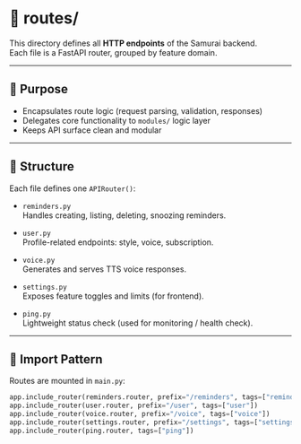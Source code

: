 # 📁 routes/

This directory defines all **HTTP endpoints** of the Samurai backend.  
Each file is a FastAPI router, grouped by feature domain.

---

## 🧩 Purpose

- Encapsulates route logic (request parsing, validation, responses)
- Delegates core functionality to `modules/` logic layer
- Keeps API surface clean and modular

---

## 📌 Structure

Each file defines one `APIRouter()`:

- `reminders.py`  
  Handles creating, listing, deleting, snoozing reminders.

- `user.py`  
  Profile-related endpoints: style, voice, subscription.

- `voice.py`  
  Generates and serves TTS voice responses.

- `settings.py`  
  Exposes feature toggles and limits (for frontend).

- `ping.py`  
  Lightweight status check (used for monitoring / health check).

---

## 🔁 Import Pattern

Routes are mounted in `main.py`:

```python
app.include_router(reminders.router, prefix="/reminders", tags=["reminders"])
app.include_router(user.router, prefix="/user", tags=["user"])
app.include_router(voice.router, prefix="/voice", tags=["voice"])
app.include_router(settings.router, prefix="/settings", tags=["settings"])
app.include_router(ping.router, tags=["ping"])
